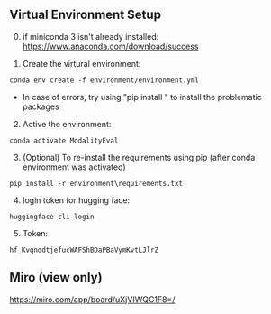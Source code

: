 ## Virtual Environment Setup

0. if miniconda 3 isn't already installed:
   https://www.anaconda.com/download/success

1. Create the virtural environment:

```
conda env create -f environment/environment.yml
```
- In case of errors, try using "pip install <package-name>" to install the problematic packages


2. Active the environment:

```
conda activate ModalityEval
```

3. (Optional) To re-install the requirements using pip 
(after conda environment was activated)
```
pip install -r environment\requirements.txt

```

4. login token for hugging face:
```
huggingface-cli login
```
5. Token: 
```
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
```

## Miro (view only)
https://miro.com/app/board/uXjVIWQC1F8=/